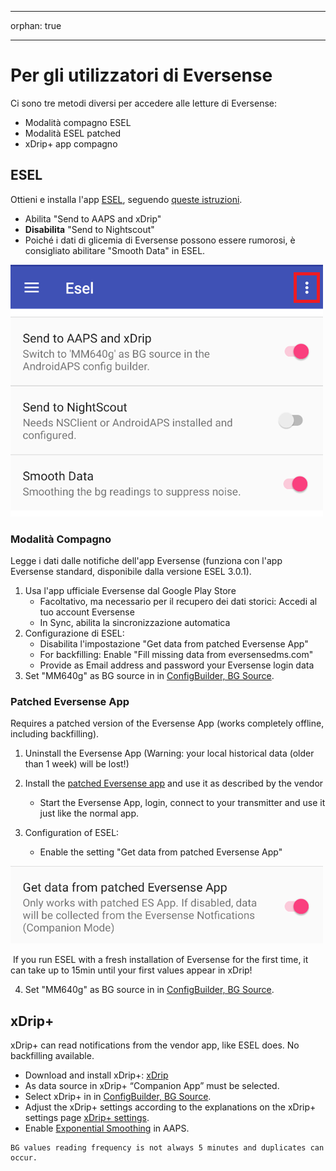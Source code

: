 - - -
orphan: true
- - -

# Per gli utilizzatori di Eversense

Ci sono tre metodi diversi per accedere alle letture di Eversense:

- Modalità compagno ESEL
- Modalità ESEL patched
- xDrip+ app compagno

## ESEL

Ottieni e installa l'app [ESEL](https://github.com/BernhardRo/Esel/tree/master/apk), seguendo [queste istruzioni](https://github.com/BernhardRo/Esel?tab=readme-ov-file#esel).

- Abilita "Send to AAPS and xDrip"
- **Disabilita** "Send to Nightscout"
- Poiché i dati di glicemia di Eversense possono essere rumorosi, è consigliato abilitare "Smooth Data" in ESEL.

![ESEL Broadcast](../images/ESEL.png)

### Modalità Compagno

Legge i dati dalle notifiche dell'app Eversense (funziona con l'app Eversense standard, disponibile dalla versione ESEL 3.0.1).

1. Usa l'app ufficiale Eversense dal Google Play Store
   - Facoltativo, ma necessario per il recupero dei dati storici: Accedi al tuo account Eversense
   - In Sync, abilita la sincronizzazione automatica
2. Configurazione di ESEL:
   - Disabilita l'impostazione "Get data from patched Eversense App"
   - For backfilling: Enable "Fill missing data from eversensedms.com"
   - Provide as Email address and password your Eversense login data
3. Set "MM640g" as BG source in in [ConfigBuilder, BG Source](#Config-Builder-bg-source).

### Patched Eversense App

 Requires a patched version of the Eversense App (works completely offline, including backfilling).

1. Uninstall the Eversense App (Warning: your local historical data (older than 1 week) will be lost!)

2. Install the [patched Eversense app](https://cr4ck3d3v3r53n53.club) and use it as described by the vendor

   - Start the Eversense App, login, connect to your transmitter and use it just like the normal app.

3. Configuration of ESEL:

   - Enable the setting "Get data from patched Eversense App"



![ESEL Broadcast](../images/ESELpatch.png)

​       If you run ESEL with a fresh installation of Eversense for the first time, it can take up to 15min until your first values appear in xDrip!

4. Set "MM640g" as BG source in in [ConfigBuilder, BG Source](#Config-Builder-bg-source).

## xDrip+

xDrip+ can read notifications from the vendor app, like ESEL does. No backfilling available.

- Download and install xDrip+: [xDrip](https://github.com/NightscoutFoundation/xDrip)
- As data source in xDrip+ “Companion App” must be selected.
- Select xDrip+ in in [ConfigBuilder, BG Source](#Config-Builder-bg-source).
- Adjust the xDrip+ settings according to the explanations on the xDrip+ settings page [xDrip+ settings](../CompatibleCgms/xDrip.md).
- Enable [Exponential Smoothing](../CompatibleCgms/SmoothingBloodGlucoseData.md) in AAPS.

```{warning}
BG values reading frequency is not always 5 minutes and duplicates can occur.
```